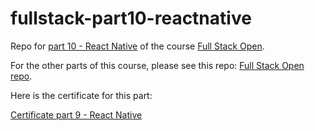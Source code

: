 # fullstack-part10-reactnative
Repo for [part 10 - React Native](https://fullstackopen.com/en/part10) of the course [Full Stack Open](https://fullstackopen.com/en/about).

For the other parts of this course, please see this repo: [Full Stack Open repo](https://github.com/alko5923/fullstack-open).

Here is the certificate for this part:

[Certificate part 9 - React Native](https://github.com/aljazkovac/fullstackopen-part10-reactnative/blob/main/certificate-fullstack-part10-reactnative.png)
